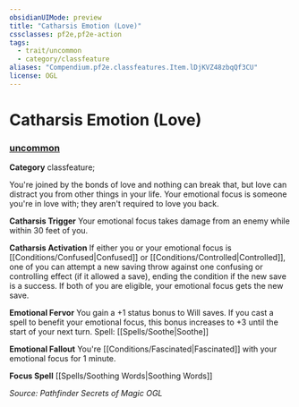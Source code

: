 ```yaml
---
obsidianUIMode: preview
title: "Catharsis Emotion (Love)"
cssclasses: pf2e,pf2e-action
tags:
  - trait/uncommon
  - category/classfeature
aliases: "Compendium.pf2e.classfeatures.Item.lDjKVZ48zbqQf3CU"
license: OGL
---
```

# Catharsis Emotion (Love)

### [uncommon](uncommon.md "Uncommon Rarity Trait")

**Category** classfeature; 




You're joined by the bonds of love and nothing can break that, but love can distract you from other things in your life. Your emotional focus is someone you're in love with; they aren't required to love you back.

**Catharsis Trigger** Your emotional focus takes damage from an enemy while within 30 feet of you.

**Catharsis Activation** If either you or your emotional focus is [[Conditions/Confused|Confused]] or [[Conditions/Controlled|Controlled]], one of you can attempt a new saving throw against one confusing or controlling effect (if it allowed a save), ending the condition if the new save is a success. If both of you are eligible, your emotional focus gets the new save.

**Emotional Fervor** You gain a +1 status bonus to Will saves. If you cast a spell to benefit your emotional focus, this bonus increases to +3 until the start of your next turn. Spell: [[Spells/Soothe|Soothe]]

**Emotional Fallout** You're [[Conditions/Fascinated|Fascinated]] with your emotional focus for 1 minute.

**Focus Spell** [[Spells/Soothing Words|Soothing Words]]

*Source: Pathfinder Secrets of Magic*
*OGL*